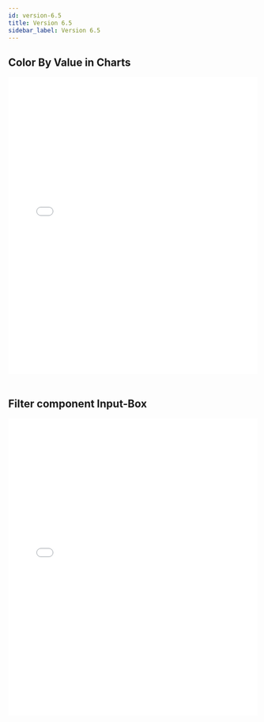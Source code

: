 ```yaml
---
id: version-6.5
title: Version 6.5
sidebar_label: Version 6.5
---
```



## Color By Value in Charts 

<iframe src="//fast.wistia.net/embed/iframe/n67pl220nt?videoFoam=true"
allowtransparency="true" frameBorder="0" scrolling="no" className="wistia_embed"
name="wistia_embed" allowFullScreen  width="100%" height="600"></iframe>
<script src="//fast.wistia.net/assets/external/iframe-api-v1.js"></script>

<br />
<br />

## Filter component Input-Box

<iframe src="//fast.wistia.net/embed/iframe/b7xqzaw063?videoFoam=true"
allowtransparency="true" frameBorder="0" scrolling="no" className="wistia_embed"
name="wistia_embed" allowFullScreen  width="100%" height="600"></iframe>
<script src="//fast.wistia.net/assets/external/iframe-api-v1.js"></script>

<br />
<br />

